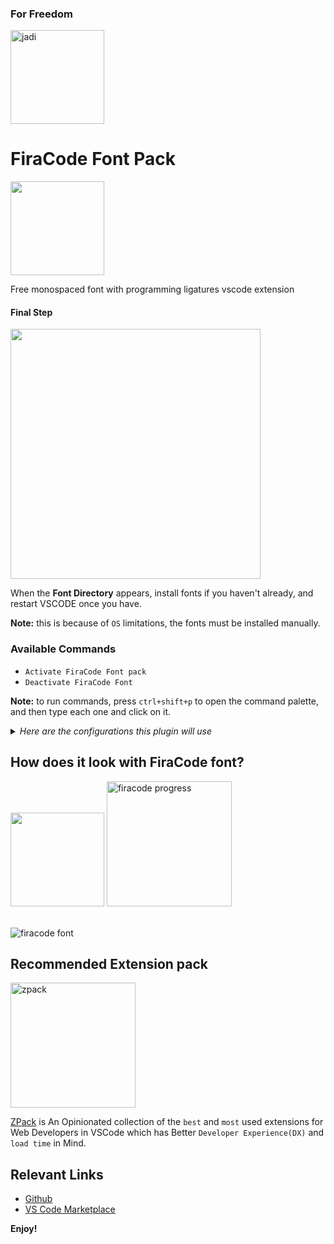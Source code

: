 ### For Freedom

<a href="https://github.com/jadijadi">
  <img src="https://github.com/SeyyedKhandon/firacode-vscode-extension/raw/HEAD/assets/jadi.jpg" width="150px" alt="jadi" title="jadi"/>
</a>
<br/>

# FiraCode Font Pack

<a href="https://marketplace.visualstudio.com/items?itemName=SeyyedKhandon.firacode">
  <img src="https://github.com/SeyyedKhandon/firacode-vscode-extension/raw/HEAD/assets/firacode.jpg" width="150px"/>
</a>

Free monospaced font with programming ligatures vscode extension

#### Final Step

<img src="https://github.com/SeyyedKhandon/firacode-vscode-extension/raw/HEAD/assets/firacode-font-directory.jpg" width="400" />

When the **Font Directory** appears, install fonts if you haven't already, and restart VSCODE once you have.

**Note:** this is because of `OS` limitations, the fonts must be installed manually.

### Available Commands

- `Activate FiraCode Font pack`
- `Deactivate FiraCode Font`

**Note:** to run commands, press `ctrl+shift+p` to open the command palette, and then type each one and click on it.

<details>
<summary>
<i>Here are the configurations this plugin will use</i>
</summary>

```json
{
  "editor.fontFamily": "Fira Code",
  "editor.fontLigatures": true
}
```

</details>

## How does it look with FiraCode font?

<img src="https://github.com/SeyyedKhandon/firacode-vscode-extension/raw/HEAD/assets/firacode-pattern.jpg" width="150"> <img src="https://github.com/SeyyedKhandon/firacode-vscode-extension/raw/HEAD/assets/progress.gif" alt="firacode progress" width="200px" />

 <br/>
 
 <img src="https://github.com/SeyyedKhandon/firacode-vscode-extension/raw/HEAD/assets/samples.png" alt="firacode font" />

## Recommended Extension pack

<a href="https://marketplace.visualstudio.com/items?itemName=SeyyedKhandon.zpack">
  <img style="margin:auto;" src="https://github.com/SeyyedKhandon/firacode-vscode-extension/raw/HEAD/assets/zpack.jpg" alt="zpack" width="200px" />
</a>

[ZPack](https://marketplace.visualstudio.com/items?itemName=SeyyedKhandon.zpack) is An Opinionated collection of the `best` and `most` used extensions for Web Developers in VSCode which has Better `Developer Experience(DX)` and `load time` in Mind.

## Relevant Links

- [Github](https://github.com/SeyyedKhandon/tpack)
- [VS Code Marketplace](https://marketplace.visualstudio.com/items?itemName=SeyyedKhandon.tpack)

**Enjoy!**
